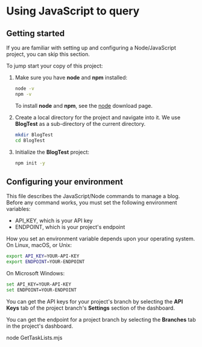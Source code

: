# Using JavaScript to query

## Getting started

If you are familiar with setting up and configuring a Node/JavaScript project,
you can skip this section.

To jump start your copy of this project:

1. Make sure you have **node** and **npm** installed:

   ```sh
   node -v
   npm -v
   ```

   To install **node** and **npm**, see the [node](https://nodejs.org/en/download/) download page.

2. Create a local directory for the project and navigate into it.
   We use **BlogTest** as a sub-directory of the current directory.

   ```sh
   mkdir BlogTest
   cd BlogTest
   ```

3. Initialize the **BlogTest** project:

   ```sh
   npm init -y
   ```

## Configuring your environment

This file describes the JavaScript/Node commands to manage a blog.
Before any command works, you must set the following environment variables:

* API_KEY, which is your API key
* ENDPOINT, which is your project's endpoint

How you set an environment variable depends upon your operating system.
On Linux, macOS, or Unix:

```sh
export API_KEY=YOUR-API-KEY
export ENDPOINT=YOUR-ENDPOINT
```

On Microsoft Windows:

```sh
set API_KEY=YOUR-API-KEY
set ENDPOINT=YOUR-ENDPOINT
```

You can get the API keys for your project's branch by selecting the
**API Keys** tab of the project branch's **Settings** section of the dashboard.
  
You can get the endpoint for a project branch by selecting the 
**Branches** tab in the project's dashboard.



node GetTaskLists.mjs
